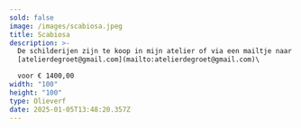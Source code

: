 ```yaml
---
sold: false
image: /images/scabiosa.jpeg
title: Scabiosa
description: >-
  De schilderijen zijn te koop in mijn atelier of via een mailtje naar
  [atelierdegroet@gmail.com](mailto:atelierdegroet@gmail.com)\

  voor € 1400,00
width: "100"
height: "100"
type: Olieverf
date: 2025-01-05T13:48:20.357Z
---
```

